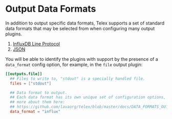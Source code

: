 # Output Data Formats

In addition to output specific data formats, Telex supports a set of
standard data formats that may be selected from when configuring many output
plugins.

1. [InfluxDB Line Protocol](/plugins/serializers/influx)
1. [JSON](/plugins/serializers/json)

You will be able to identify the plugins with support by the presence of a
`data_format` config option, for example, in the `file` output plugin:

```toml
[[outputs.file]]
  ## Files to write to, "stdout" is a specially handled file.
  files = ["stdout"]

  ## Data format to output.
  ## Each data format has its own unique set of configuration options, read
  ## more about them here:
  ## https://github.com/lavaorg/telex/blob/master/docs/DATA_FORMATS_OUTPUT.md
  data_format = "influx"
```
